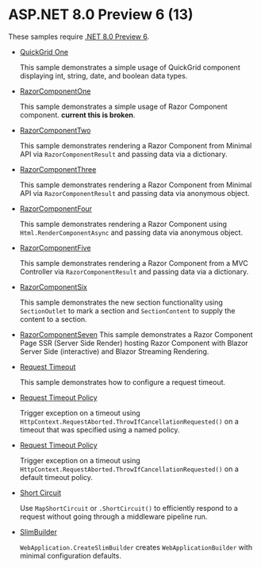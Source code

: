 # ASP.NET 8.0 Preview 6 (13)

These samples require [.NET 8.0 Preview 6](https://github.com/dotnet/installer#table). 

* [QuickGrid One](QuickGridOne)
  
  This sample demonstrates a simple usage of QuickGrid component displaying int, string, date, and boolean data types.

* [RazorComponentOne](RazorComponentOne)

  This sample demonstrates a simple usage of Razor Component component. **current this is broken**.

* [RazorComponentTwo](RazorComponentTwo)

  This sample demonstrates rendering a Razor Component from Minimal API via  `RazorComponentResult` and passing data via a dictionary.

* [RazorComponentThree](RazorComponentThree)

  This sample demonstrates rendering a Razor Component from Minimal API via `RazorComponentResult` and passing data via anonymous object.

* [RazorComponentFour](RazorComponentFour)

  This sample demonstrates rendering a Razor Component using `Html.RenderComponentAsync` and passing data via anonymous object.

* [RazorComponentFive](RazorComponentFive)

  This sample demonstrates rendering a Razor Component from a MVC Controller via `RazorComponentResult` and passing data via a dictionary.

* [RazorComponentSix](RazorComponentSix)

  This sample demonstrates the new section functionality using `SectionOutlet` to mark a section and `SectionContent` to supply the content to a section.

* [RazorComponentSeven](RazorComponentSeven)
  This sample demonstrates a Razor Component Page SSR (Server Side Render) hosting Razor Component with Blazor Server Side (interactive) and Blazor Streaming Rendering.

* [Request Timeout](request-timeout)

  This sample demonstrates how to configure a request timeout.

* [Request Timeout Policy](request-timeout-2)

  Trigger exception on a timeout using `HttpContext.RequestAborted.ThrowIfCancellationRequested()` on a timeout that was specified using a named policy.

* [Request Timeout Policy](request-timeout-3)

  Trigger exception on a timeout using `HttpContext.RequestAborted.ThrowIfCancellationRequested()` on a default timeout policy.

* [Short Circuit](map-short-circuit)

  Use `MapShortCircuit` or `.ShortCircuit()` to efficiently respond to a request without going through a middleware pipeline run. 

* [SlimBuilder](slim-builder)

  `WebApplication.CreateSlimBuilder` creates `WebApplicationBuilder` with minimal configuration defaults.
